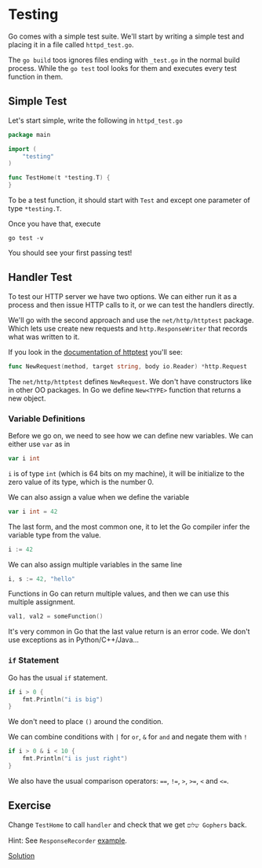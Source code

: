 # Testing

Go comes with a simple test suite. We'll start by writing a simple test and
placing it in a file called `httpd_test.go`.

The `go build` toos ignores files ending with `_test.go` in the normal build process.
While the `go test` tool looks for them and executes every test function in
them.

## Simple Test

Let's start simple, write the following in `httpd_test.go`

```go
package main

import (
	"testing"
)

func TestHome(t *testing.T) {
}
```

To be a test function, it should start with `Test` and except one parameter of
type `*testing.T`.

Once you have that, execute

    go test -v

You should see your first passing test!

## Handler Test

To test our HTTP server we have two options. We can either run it as a process
and then issue HTTP calls to it, or we can test the handlers directly.

We'll go with the second approach and use the `net/http/httptest` package. Which
lets use create new requests and `http.ResponseWriter` that records what was
written to it.

If you look in the [documentation of httptest][httptest] you'll see:

```go
func NewRequest(method, target string, body io.Reader) *http.Request
```

The `net/http/httptest` defines `NewRequest`. We don't have constructors like in
other OO packages. In Go we define `New<TYPE>` function that returns a new
object.

[httptest]: https://golang.org/pkg/net/http/httptest/

### Variable Definitions

Before we go on, we need to see how we can define new variables. We can either
use `var` as in

```go
var i int
```

`i` is of type `int` (which is 64 bits on my machine), it will be initialize to
the zero value of its type, which is the number 0.

We can also assign a value when we define the variable

```go
var i int = 42
```

The last form, and the most common one, it to let the Go compiler infer the
variable type from the value.

```go
i := 42
```

We can also assign multiple variables in the same line

```go
i, s := 42, "hello"
```

Functions in Go can return multiple values, and then we can use this multiple
assignment.

```go
val1, val2 = someFunction()
```

It's very common in Go that the last value return is an error code. We don't use
exceptions as in Python/C++/Java...

### `if` Statement

Go has the usual `if` statement.

```go
if i > 0 {
    fmt.Println("i is big")
}
```

We don't need to place `()` around the condition.

We can combine conditions with `|` for `or`, `&` for `and` and negate them with
`!`

```go
if i > 0 & i < 10 {
    fmt.Println("i is just right")
}
```

We also have the usual comparison operators: `==`, `!=`, `>`, `>=`, `<` and
`<=`.

## Exercise

Change `TestHome` to call `handler` and check that we get `שלום Gophers` back.

Hint: See `ResponseRecorder` [example][resp-rec].

[resp-rec]: https://golang.org/pkg/net/http/httptest/#example_ResponseRecorder

[Solution](httpd_test.go)
